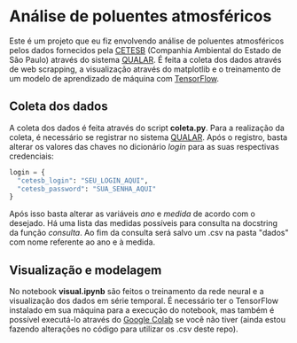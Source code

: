 # Análise de poluentes atmosféricos

Este é um projeto que eu fiz envolvendo análise de poluentes atmosféricos pelos dados fornecidos pela [CETESB](https://cetesb.sp.gov.br/) (Companhia Ambiental do Estado de São Paulo) através do sistema [QUALAR](https://qualar.cetesb.sp.gov.br/qualar/home.do). É feita a coleta dos dados através de web scrapping, a visualização através do matplotlib e o treinamento de um modelo de aprendizado de máquina com [TensorFlow](https://www.tensorflow.org/?hl=pt-br).

## Coleta dos dados
A coleta dos dados é feita através do script **coleta.py**. Para a realização da coleta, é necessário se registrar no sistema [QUALAR](https://qualar.cetesb.sp.gov.br/qualar/home.do). Após o registro, basta alterar os valores das chaves no dicionário *login* para as suas respectivas credenciais:

```python
login = {
  "cetesb_login": "SEU_LOGIN_AQUI",
  "cetesb_password": "SUA_SENHA_AQUI"
}
```
Após isso basta alterar as variáveis *ano* e *medida* de acordo com o desejado. Há uma lista das medidas possíveis para consulta na docstring da função *consulta*.
Ao fim da consulta será salvo um .csv na pasta "dados" com nome referente ao ano e à medida.

## Visualização e modelagem
No notebook **visual.ipynb** são feitos o treinamento da rede neural e a visualização dos dados em série temporal. É necessário ter o TensorFlow instalado em sua máquina para a execução do notebook, mas também é possível executá-lo através do [Google Colab](https://colab.research.google.com/drive/1gQVuP9wJXyjfGMSsdn9wCxhMAJ2CYXJ0?usp=sharing) se você não tiver (ainda estou fazendo alterações no código para utilizar os .csv deste repo).

